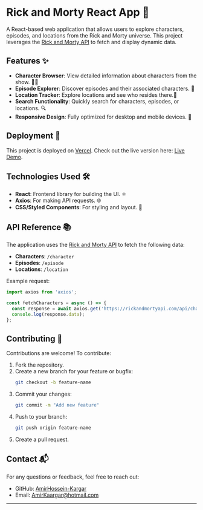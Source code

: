 
# Rick and Morty React App 🚀

A React-based web application that allows users to explore characters, episodes, and locations from the Rick and Morty universe. This project leverages the [Rick and Morty API](https://rickandmortyapi.com/) to fetch and display dynamic data.



## Features ✨

- **Character Browser**: View detailed information about characters from the show. 🧑‍🚀
- **Episode Explorer**: Discover episodes and their associated characters. 🎥
- **Location Tracker**: Explore locations and see who resides there.📍
- **Search Functionality**: Quickly search for characters, episodes, or locations. 🔍
- **Responsive Design**: Fully optimized for desktop and mobile devices. 📱

## Deployment 🚢
This project is deployed on [Vercel](https://vercel.com/). Check out the live version here: [Live Demo](https://rick-and-morty-react-app-zeta.vercel.app/).
## Technologies Used 🛠️

- **React**: Frontend library for building the UI. ⚛️
- **Axios**: For making API requests. 🌐
- **CSS/Styled Components**: For styling and layout. 🎨
## API Reference 📚

The application uses the [Rick and Morty API](https://rickandmortyapi.com/) to fetch the following data:

- **Characters**: `/character`
- **Episodes**: `/episode`
- **Locations**: `/location`

Example request:
```javascript
import axios from 'axios';

const fetchCharacters = async () => {
  const response = await axios.get('https://rickandmortyapi.com/api/character');
  console.log(response.data);
};
```
## Contributing 🤝
Contributions are welcome! To contribute:
1.  Fork the repository.
2. Create a new branch for your feature or bugfix:
   ```bash
   git checkout -b feature-name
   ```
3. Commit your changes:
   ```bash
   git commit -m "Add new feature"
   ```
4. Push to your branch:
   ```bash
   git push origin feature-name
   ```
5. Create a pull request.

## Contact 📬

For any questions or feedback, feel free to reach out:

- GitHub: [AmirHossein-Kargar](https://github.com/AmirHossein-Kargar)
- Email: [AmirKaargar@hotmail.com](mailto:your-email@example.com)

---
